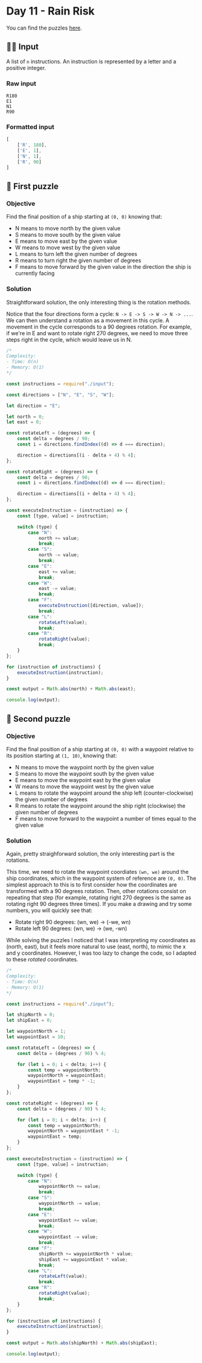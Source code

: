 # Day 11 - Rain Risk

You can find the puzzles [here](https://adventofcode.com/2020/day/12).

## ✍🏼 Input

A list of `n` instructions. An instruction is represented by a letter and a positive integer.

### Raw input

```
R180
E1
N1
R90
```

### Formatted input

```js
[
	['R', 180],
	['E', 1],
	['N', 1],
	['R', 90]
]
```

## 🧩 First puzzle

### Objective

Find the final position of a ship starting at `(0, 0)` knowing that:

- N means to move north by the given value
- S means to move south by the given value
- E means to move east by the given value
- W means to move west by the given value
- L means to turn left the given number of degrees
- R means to turn right the given number of degrees
- F means to move forward by the given value in the direction the ship is currently facing

### Solution

Straightforward solution, the only interesting thing is the rotation methods.

Notice that the four directions form a cycle: `N -> E -> S -> W -> N -> ...`. We can then understand a rotation as a movement in this cycle. A movement in the cycle corresponds to a 90 degrees rotation. For example, if we're in E and want to rotate right 270 degrees, we need to move three steps right in the cycle, which would leave us in N.

```js
/*
Complexity:
- Time: O(n)
- Memory: O(1)
*/

const instructions = require("./input");

const directions = ["N", "E", "S", "W"];

let direction = "E";

let north = 0;
let east = 0;

const rotateLeft = (degrees) => {
	const delta = degrees / 90;
	const i = directions.findIndex((d) => d === direction);

	direction = directions[(i - delta + 4) % 4];
};

const rotateRight = (degrees) => {
	const delta = degrees / 90;
	const i = directions.findIndex((d) => d === direction);

	direction = directions[(i + delta + 4) % 4];
};

const executeInstruction = (instruction) => {
	const [type, value] = instruction;

	switch (type) {
		case "N":
			north += value;
			break;
		case "S":
			north -= value;
			break;
		case "E":
			east += value;
			break;
		case "W":
			east -= value;
			break;
		case "F":
			executeInstruction([direction, value]);
			break;
		case "L":
			rotateLeft(value);
			break;
		case "R":
			rotateRight(value);
			break;
	}
};

for (instruction of instructions) {
	executeInstruction(instruction);
}

const output = Math.abs(north) + Math.abs(east);

console.log(output);
```

## 🧩 Second puzzle

### Objective

Find the final position of a ship starting at `(0, 0)` with a waypoint relative to its position starting at `(1, 10)`, knowing that:

- N means to move the waypoint north by the given value
- S means to move the waypoint south by the given value
- E means to move the waypoint east by the given value
- W means to move the waypoint west by the given value
- L means to rotate the waypoint around the ship left (counter-clockwise) the given number of degrees
- R means to rotate the waypoint around the ship right (clockwise) the given number of degrees
- F means to move forward to the waypoint a number of times equal to the given value

### Solution

Again, pretty straighforward solution, the only interesting part is the rotations.

This time, we need to rotate the waypoint coordiates `(wn, we)` around the ship coordinates, which in the waypoint system of reference are `(0, 0)`. The simplest approach to this is to first consider how the coordinates are transformed with a 90 degrees rotation. Then, other rotations consist on repeating that step (for example, rotating right 270 degrees is the same as rotating right 90 degrees three times). If you make a drawing and try some numbers, you will quickly see that:

- Rotate right 90 degrees: (wn, we) -> (-we, wn)
- Rotate left 90 degrees: (wn, we) -> (we, -wn)

While solving the puzzles I noticed that I was interpreting my coordinates as (north, east), but it feels more natural to use (east, north), to mimic the x and y coordinates. However, I was too lazy to change the code, so I adapted to these _rotated_ coordinates.

```js
/*
Complexity:
- Time: O(n)
- Memory: O(1)
*/

const instructions = require("./input");

let shipNorth = 0;
let shipEast = 0;

let waypointNorth = 1;
let waypointEast = 10;

const rotateLeft = (degrees) => {
	const delta = (degrees / 90) % 4;

	for (let i = 0; i < delta; i++) {
		const temp = waypointNorth;
		waypointNorth = waypointEast;
		waypointEast = temp * -1;
	}
};

const rotateRight = (degrees) => {
	const delta = (degrees / 90) % 4;

	for (let i = 0; i < delta; i++) {
		const temp = waypointNorth;
		waypointNorth = waypointEast * -1;
		waypointEast = temp;
	}
};

const executeInstruction = (instruction) => {
	const [type, value] = instruction;

	switch (type) {
		case "N":
			waypointNorth += value;
			break;
		case "S":
			waypointNorth -= value;
			break;
		case "E":
			waypointEast += value;
			break;
		case "W":
			waypointEast -= value;
			break;
		case "F":
			shipNorth += waypointNorth * value;
			shipEast += waypointEast * value;
			break;
		case "L":
			rotateLeft(value);
			break;
		case "R":
			rotateRight(value);
			break;
	}
};

for (instruction of instructions) {
	executeInstruction(instruction);
}

const output = Math.abs(shipNorth) + Math.abs(shipEast);

console.log(output);
```